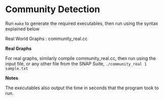 Community Detection
=======================

Run ```make``` to generate the required executables, then run using the syntax explained below

Real World Graphs : community_real.cc

**Real Graphs**

For real graphs, similarly compile community_real.cc, then run using the input file, or any other file from the SNAP Suite,
```./community_real 1 sample.txt```

**Notes**

The executables also output the time in seconds that the program took to run.
